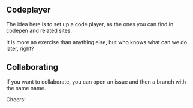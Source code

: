 ## Codeplayer

The idea here is to set up a code player, as the ones you can find in codepen and related sites.

It is more an exercise than anything else, but who knows what can we do later, right?

## Collaborating
If you want to collaborate, you can open an issue and then a branch with the same name.


Cheers!
